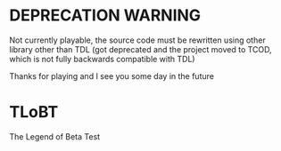 # DEPRECATION WARNING
Not currently playable, the source code must be rewritten using other library other than TDL (got deprecated and the project moved to TCOD, which is not fully backwards compatible with TDL)

Thanks for playing and I see you some day in the future

# TLoBT
The Legend of Beta Test
